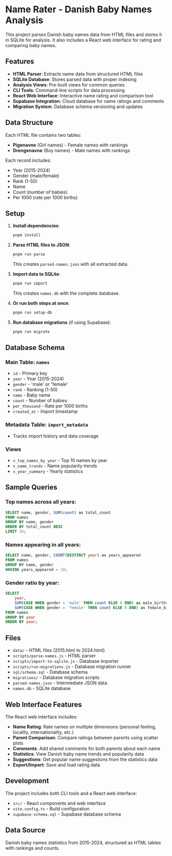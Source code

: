 # Name Rater - Danish Baby Names Analysis

This project parses Danish baby names data from HTML files and stores it in SQLite for analysis. It also includes a React web interface for rating and comparing baby names.

## Features

- **HTML Parser**: Extracts name data from structured HTML files
- **SQLite Database**: Stores parsed data with proper indexing
- **Analysis Views**: Pre-built views for common queries
- **CLI Tools**: Command-line scripts for data processing
- **React Web Interface**: Interactive name rating and comparison tool
- **Supabase Integration**: Cloud database for name ratings and comments
- **Migration System**: Database schema versioning and updates

## Data Structure

Each HTML file contains two tables:
- **Pigenavne** (Girl names) - Female names with rankings
- **Drengenavne** (Boy names) - Male names with rankings

Each record includes:
- Year (2015-2024)
- Gender (male/female)
- Rank (1-50)
- Name
- Count (number of babies)
- Per 1000 (rate per 1000 births)

## Setup

1. **Install dependencies**:
   ```bash
   pnpm install
   ```

2. **Parse HTML files to JSON**:
   ```bash
   pnpm run parse
   ```
   This creates `parsed-names.json` with all extracted data.

3. **Import data to SQLite**:
   ```bash
   pnpm run import
   ```
   This creates `names.db` with the complete database.

4. **Or run both steps at once**:
   ```bash
   pnpm run setup-db
   ```

5. **Run database migrations** (if using Supabase):
   ```bash
   pnpm run migrate
   ```

## Database Schema

### Main Table: `names`
- `id` - Primary key
- `year` - Year (2015-2024)
- `gender` - 'male' or 'female'
- `rank` - Ranking (1-50)
- `name` - Baby name
- `count` - Number of babies
- `per_thousand` - Rate per 1000 births
- `created_at` - Import timestamp

### Metadata Table: `import_metadata`
- Tracks import history and data coverage

### Views
- `v_top_names_by_year` - Top 10 names by year
- `v_name_trends` - Name popularity trends
- `v_year_summary` - Yearly statistics

## Sample Queries

### Top names across all years:
```sql
SELECT name, gender, SUM(count) as total_count
FROM names 
GROUP BY name, gender 
ORDER BY total_count DESC 
LIMIT 10;
```

### Names appearing in all years:
```sql
SELECT name, gender, COUNT(DISTINCT year) as years_appeared
FROM names 
GROUP BY name, gender 
HAVING years_appeared = 10;
```

### Gender ratio by year:
```sql
SELECT 
    year,
    SUM(CASE WHEN gender = 'male' THEN count ELSE 0 END) as male_births,
    SUM(CASE WHEN gender = 'female' THEN count ELSE 0 END) as female_births
FROM names 
GROUP BY year 
ORDER BY year;
```

## Files

- `data/` - HTML files (2015.html to 2024.html)
- `scripts/parse-names.js` - HTML parser
- `scripts/import-to-sqlite.js` - Database importer
- `scripts/run-migrations.js` - Database migration runner
- `sql/schema.sql` - Database schema
- `migrations/` - Database migration scripts
- `parsed-names.json` - Intermediate JSON data
- `names.db` - SQLite database

## Web Interface Features

The React web interface includes:
- **Name Rating**: Rate names on multiple dimensions (personal feeling, locality, internationality, etc.)
- **Parent Comparison**: Compare ratings between parents using scatter plots
- **Comments**: Add shared comments for both parents about each name
- **Statistics**: View Danish baby name trends and popularity data
- **Suggestions**: Get popular name suggestions from the statistics data
- **Export/Import**: Save and load rating data

## Development

The project includes both CLI tools and a React web interface:
- `src/` - React components and web interface
- `vite.config.ts` - Build configuration
- `supabase-schema.sql` - Supabase database schema

## Data Source

Danish baby names statistics from 2015-2024, structured as HTML tables with rankings and counts.
